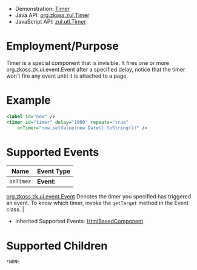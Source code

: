 
- Demonstration: [Timer](http://www.zkoss.org/zkdemo/userguide/#u3)
- Java API: [org.zkoss.zul.Timer](https://www.zkoss.org/javadoc/latest/zk/org/zkoss/zul/Timer.html)
- JavaScript API: [zul.utl.Timer](https://www.zkoss.org/javadoc/latest/jsdoc/classes/zul.utl.Timer.html)


# Employment/Purpose

Timer is a special component that is invisible. It fires one or more
org.zkoss.zk.ui.event.Event after a specified delay, notice that the
timer won't fire any event until it is attached to a page.

# Example

```xml
<label id="now" />
<timer id="timer" delay="1000" repeats="true"
    onTimer="now.setValue(new Date().toString())" />
```

# Supported Events

| Name | Event Type |
|---|---|
| `onTimer` | <strong>Event:</strong>
[org.zkoss.zk.ui.event.Event](https://www.zkoss.org/javadoc/latest/zk/org/zkoss/zk/ui/event/Event.html)
Denotes the timer you specified has triggered an event. To know which
timer, invoke the `getTarget` method in the Event
class. |

- Inherited Supported Events: [ HtmlBasedComponent]({{site.baseurl}}/zk_component_ref/htmlbasedcomponent#Supported_Events)

# Supported Children

`*NONE`
